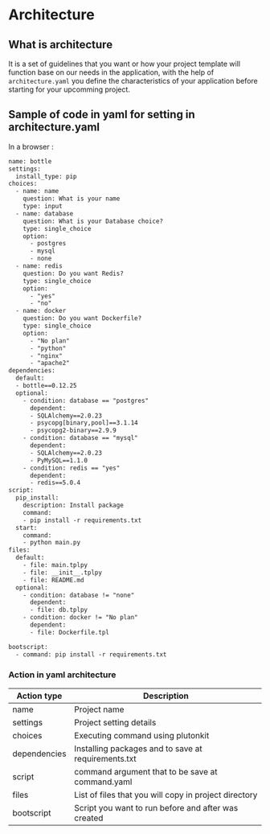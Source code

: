 # Architecture

## What is architecture
It is a set of guidelines that you want or how your project template will function base on our needs in the application, with the help of `architecture.yaml` you define the characteristics of your application before starting for your upcomming project.

## Sample of code in yaml for setting in architecture.yaml

In a browser :
```html
name: bottle
settings:
  install_type: pip
choices:
  - name: name
    question: What is your name
    type: input
  - name: database
    question: What is your Database choice?
    type: single_choice
    option:
      - postgres
      - mysql
      - none
  - name: redis
    question: Do you want Redis?
    type: single_choice
    option:
      - "yes"
      - "no"
  - name: docker
    question: Do you want Dockerfile?
    type: single_choice
    option:
      - "No plan"
      - "python"
      - "nginx"
      - "apache2"
dependencies:
  default:
  - bottle==0.12.25
  optional:
    - condition: database == "postgres"
      dependent:
      - SQLAlchemy==2.0.23
      - psycopg[binary,pool]==3.1.14
      - psycopg2-binary==2.9.9
    - condition: database == "mysql"
      dependent:
      - SQLAlchemy==2.0.23
      - PyMySQL==1.1.0
    - condition: redis == "yes"
      dependent:
      - redis==5.0.4
script:
  pip_install:
    description: Install package
    command:
    - pip install -r requirements.txt
  start:
    command:
    - python main.py
files:
  default:
    - file: main.tplpy
    - file: __init__.tplpy
    - file: README.md
  optional:
    - condition: database != "none"
      dependent:
      - file: db.tplpy
    - condition: docker != "No plan"
      dependent:
      - file: Dockerfile.tpl

bootscript:
  - command: pip install -r requirements.txt


```
### Action in yaml architecture

|Action type | Description |
|------------- | ------------- |
|name | Project name |
|settings | Project setting details |
|choices | Executing command using plutonkit |
|dependencies | Installing packages and to save at requirements.txt |
|script | command argument that to be save at command.yaml |
|files | List of files that you will copy in project directory |
|bootscript | Script you want to run before and after was created |
